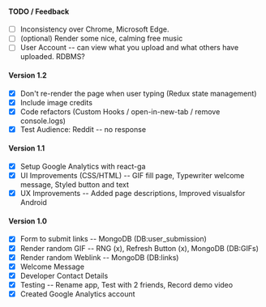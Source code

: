 #### TODO / Feedback
- [ ] Inconsistency over Chrome, Microsoft Edge.
- [ ] (optional) Render some nice, calming free music  
- [ ] User Account -- can view what you upload and what others have uploaded. RDBMS?  

#### Version 1.2
- [x] Don't re-render the page when user typing (Redux state management)  
- [x] Include image credits
- [x] Code refactors (Custom Hooks / open-in-new-tab / remove console.logs)  
- [x] Test Audience: Reddit -- no response  

#### Version 1.1  
- [x] Setup Google Analytics with react-ga  
- [x] UI Improvements (CSS/HTML) -- GIF fill page, Typewriter welcome message, Styled button and text
- [x] UX Improvements -- Added page descriptions, Improved visualsfor Android
  
#### Version 1.0  
- [x] Form to submit links -- MongoDB (DB:user_submission)
- [x] Render random GIF -- RNG (x), Refresh Button (x), MongoDB (DB:GIFs)  
- [x] Render random Weblink -- MongoDB (DB:links)  
- [x] Welcome Message
- [x] Developer Contact Details
- [x] Testing -- Rename app, Test with 2 friends, Record demo video
- [x] Created Google Analytics account
